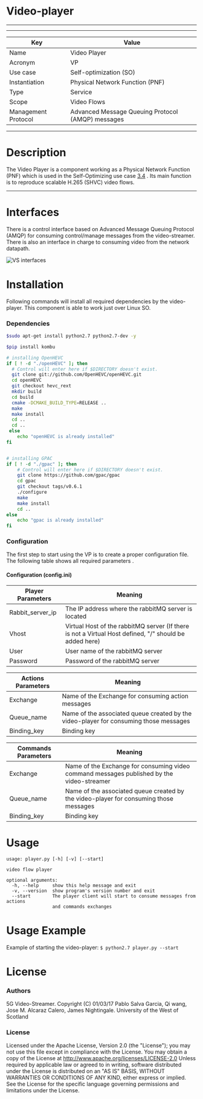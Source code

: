 # Video-player
------
------
Key | Value
------------ | -------------
Name | Video Player
Acronym | VP
Use case | Self-optimization (SO)
Instantiation | Physical Network Function (PNF)
Type | Service
Scope  | Video Flows
Management Protocol | Advanced Message Queuing Protocol (AMQP) messages

------

# Description

The Video Player is a component working as a Physical Network Function (PNF) which is used in the Self-Optimizing use case [3.4](https://github.com/Selfnet-5G/WP3_SO/blob/master/Doku/D3.4/D3.4_master.pdf) . Its main function is to reproduce scalable H.265 (SHVC) video flows.

------
# Interfaces
There is a control interface based on Advanced Message Queuing Protocol (AMQP) for consuming control/manage messages from the video-streamer.
There is also an interface in charge to consuming video from the network datapath.

![VS interfaces](https://github.com/Selfnet-5G/video-player/blob/master/resources/vp_1.png?raw=true)


# Installation 
Following commands will install all required dependencies by the video-player. This component is able to work just over Linux SO.

### Dependencies

```sh
$sudo apt-get install python2.7 python2.7-dev -y
```

```sh
$pip install kombu
```
```sh
# installing OpenHEVC
if [ ! -d "./openHEVC" ]; then
  # Control will enter here if $DIRECTORY doesn't exist.
  git clone git://github.com/OpenHEVC/openHEVC.git
  cd openHEVC
  git checkout hevc_rext
  mkdir build
  cd build
  cmake -DCMAKE_BUILD_TYPE=RELEASE ..
  make
  make install
  cd ..
  cd ..
 else
 	echo "openHEVC is already installed"
fi


# installing GPAC
if [ ! -d "./gpac" ]; then
    # Control will enter here if $DIRECTORY doesn't exist.
    git clone https://github.com/gpac/gpac
    cd gpac
    git checkout tags/v0.6.1
    ./configure
    make
    make install
    cd ..
else
	echo "gpac is already installed"
fi

```
### Configuration
The first step to start using the VP is to create a proper configuration file. The following table shows all required parameters .

#### Configuration (config.ini)

| Player Parameters | Meaning |
| ------ | ------ |
| Rabbit_server_ip | The IP address where the rabbitMQ server is located |
| Vhost | Virtual Host of the rabbitMQ server (If there is not a Virtual Host defined, "/" should be added here) |
| User | User name of the rabbitMQ server |
| Password | Password of the rabbitMQ server |

| Actions Parameters | Meaning |
| ------ | ------ |
| Exchange | Name of the Exchange for consuming action messages |
| Queue_name | Name of the associated queue created by the video-player for consuming those messages |
| Binding_key | Binding key  |

| Commands Parameters | Meaning |
| ------ | ------ |
| Exchange | Name of the Exchange for consuming video command messages published by the video-streamer |
| Queue_name | Name of the associated queue created by the video-player for consuming those messages |
| Binding_key | Binding key  |

# Usage
```
usage: player.py [-h] [-v] [--start]

video flow player

optional arguments:
  -h, --help     show this help message and exit
  -v, --version  show program's version number and exit
  --start        The player client will start to consume messages from actions
                 and commands exchanges
```
# Usage Example
   Example of starting the video-player:
    ```
    $ python2.7 player.py --start
    ```
# License
### Authors
5G Video-Streamer. Copyright (C) 01/03/17 Pablo Salva Garcia, Qi wang, Jose M. Alcaraz Calero, James Nightingale. University of the West of Scotland

### License
Licensed under the Apache License, Version 2.0 (the "License");
  you may not use this file except in compliance with the License.
  You may obtain a copy of the License at
  http://www.apache.org/licenses/LICENSE-2.0
  Unless required by applicable law or agreed to in writing, software
  distributed under the License is distributed on an "AS IS" BASIS,
  WITHOUT WARRANTIES OR CONDITIONS OF ANY KIND, either express or implied.
  See the License for the specific language governing permissions and
  limitations under the License.
  